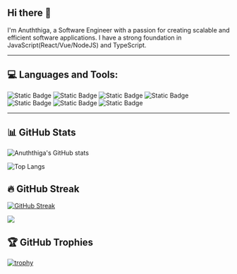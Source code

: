 ## Hi there 👋

I'm Anuththiga, a Software Engineer with a passion for creating scalable and efficient software applications. I have a strong foundation in JavaScript(React/Vue/NodeJS) and TypeScript.

---

## 💻 Languages and Tools:

![Static Badge](https://img.shields.io/badge/javascript-%23F7DF1E?style=for-the-badge&logo=javascript&logoColor=white)
![Static Badge](https://img.shields.io/badge/react-%2361DAFB?style=for-the-badge&logo=react&logoColor=white)
![Static Badge](https://img.shields.io/badge/vue.js-%234FC08D?style=for-the-badge&logo=vue.js&logoColor=white)
![Static Badge](https://img.shields.io/badge/html5-%23E34F26?style=for-the-badge&logo=html5&logoColor=white)
![Static Badge](https://img.shields.io/badge/css3-%231572B6?style=for-the-badge&logo=css3&logoColor=white)
![Static Badge](https://img.shields.io/badge/node-JS?style=for-the-badge&logo=nodedotjs&logoColor=white)
![Static Badge](https://img.shields.io/badge/typescript-TS?style=for-the-badge&logo=typescript&logoColor=white&color=%233178C6)


---
## 📊 GitHub Stats

![Anuththiga's GitHub stats](https://github-readme-stats.vercel.app/api?username=Anuththiga&count_private=true&show_icons=true&theme=radical)

![Top Langs](https://github-readme-stats.vercel.app/api/top-langs/?username=Anuththiga&layout=compact&theme=radical)

## 🔥 GitHub Streak
[![GitHub Streak](https://streak-stats.demolab.com/?user=Anuththiga)](https://git.io/streak-stats)


![](https://komarev.com/ghpvc/?username=Anuththiga&color=green)

## 🏆 GitHub Trophies
[![trophy](https://github-profile-trophy.vercel.app/?username=Anuththiga&theme=radical&margin-w=4)](https://github.com/Anuththiga/github-profile-trophy)
